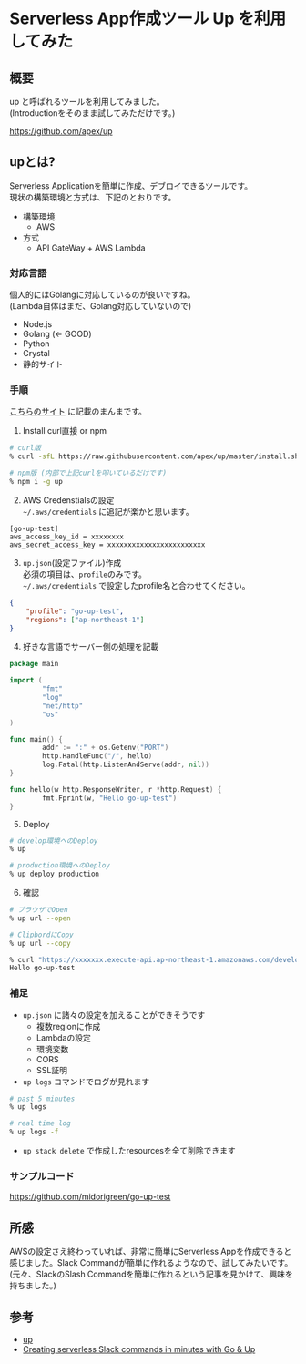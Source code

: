 # Serverless App作成ツール Up を利用してみた

## 概要
up と呼ばれるツールを利用してみました。  
(Introductionをそのまま試してみただけです。)

https://github.com/apex/up

## upとは?
Serverless Applicationを簡単に作成、デブロイできるツールです。  
現状の構築環境と方式は、下記のとおりです。
- 構築環境
  - AWS
- 方式
  - API GateWay + AWS Lambda

### 対応言語
個人的にはGolangに対応しているのが良いですね。  
(Lambda自体はまだ、Golang対応していないので)
- Node.js
- Golang (← GOOD)
- Python
- Crystal
- 静的サイト

### 手順
[こちらのサイト](https://apex.github.io/up/) に記載のまんまです。

1. Install
curl直接 or npm
```sh
# curl版
% curl -sfL https://raw.githubusercontent.com/apex/up/master/install.sh | sh

# npm版 (内部で上記curlを叩いているだけです)
% npm i -g up
```
2. AWS Credenstialsの設定  
`~/.aws/credentials` に追記が楽かと思います。  
```
[go-up-test]
aws_access_key_id = xxxxxxxx
aws_secret_access_key = xxxxxxxxxxxxxxxxxxxxxxxx
```
3. `up.json`(設定ファイル)作成  
必須の項目は、`profile`のみです。  
`~/.aws/credentials` で設定したprofile名と合わせてください。  
```json
{
    "profile": "go-up-test",
    "regions": ["ap-northeast-1"]
}
```
4. 好きな言語でサーバー側の処理を記載
```go
package main

import (
        "fmt"
        "log"
        "net/http"
        "os"
)

func main() {
        addr := ":" + os.Getenv("PORT")
        http.HandleFunc("/", hello)
        log.Fatal(http.ListenAndServe(addr, nil))
}

func hello(w http.ResponseWriter, r *http.Request) {
        fmt.Fprint(w, "Hello go-up-test")
}
```
5. Deploy  
```sh
# develop環境へのDeploy
% up

# production環境へのDeploy
% up deploy production
```
6. 確認
```sh
# ブラウザでOpen
% up url --open

# ClipbordにCopy
% up url --copy
```
```sh
% curl "https://xxxxxxx.execute-api.ap-northeast-1.amazonaws.com/development/"
Hello go-up-test
```

### 補足
- `up.json` に諸々の設定を加えることができそうです
  - 複数regionに作成
  - Lambdaの設定
  - 環境変数
  - CORS
  - SSL証明
- `up logs` コマンドでログが見れます
```sh
# past 5 minutes
% up logs

# real time log
% up logs -f
```
- `up stack delete` で作成したresourcesを全て削除できます

### サンプルコード
https://github.com/midorigreen/go-up-test

## 所感
AWSの設定さえ終わっていれば、非常に簡単にServerless Appを作成できると感じました。Slack Commandが簡単に作れるようなので、試してみたいです。 (元々、SlackのSlash Commandを簡単に作れるという記事を見かけて、興味を持ちました。)

## 参考
- [up](https://apex.github.io/up/)
- [Creating serverless Slack commands in minutes with Go & Up](https://medium.freecodecamp.org/creating-serverless-slack-commands-in-minutes-with-up-f04ce0cfd52c)